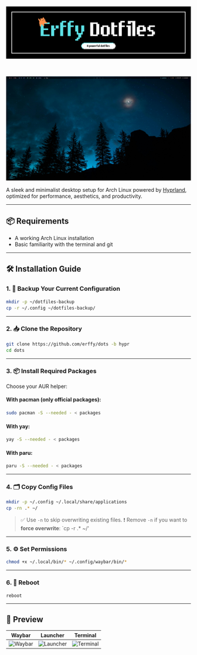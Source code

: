 ![Banner](assets/banner.png)

<br>

![Desktop Screenshot](assets/desktop.png)

A sleek and minimalist desktop setup for Arch Linux powered by [Hyprland](https://github.com/hyprwm/Hyprland), optimized for performance, aesthetics, and productivity.

---

## 📦 Requirements

- A working Arch Linux installation
- Basic familiarity with the terminal and git

---

## 🛠️ Installation Guide

### 1. 🔐 Backup Your Current Configuration

```bash
mkdir -p ~/dotfiles-backup
cp -r ~/.config ~/dotfiles-backup/
```

---

### 2. 📥 Clone the Repository

```bash
git clone https://github.com/erffy/dots -b hypr
cd dots
```

---

### 3. 📦 Install Required Packages

Choose your AUR helper:

#### With pacman (only official packages):
```bash
sudo pacman -S --needed - < packages
```

#### With yay:
```bash
yay -S --needed - < packages
```

#### With paru:
```bash
paru -S --needed - < packages
```

---

### 4. 🗂 Copy Config Files

```bash
mkdir -p ~/.config ~/.local/share/applications
cp -rn .* ~/
```

> ✅ Use `-n` to skip overwriting existing files.
> ❗ Remove `-n` if you want to **force overwrite**:
> `cp -r .* ~/'

---

### 5. ⚙️ Set Permissions

```bash
chmod +x ~/.local/bin/* ~/.config/waybar/bin/*
```

---

### 6. 🔄 Reboot

```bash
reboot
```

---

## 📸 Preview

| Waybar | Launcher | Terminal |
|--------|----------|----------|
| ![Waybar](assets/waybar.png) | ![Launcher](assets/launcher.png) | ![Terminal](assets/terminal.png) |

